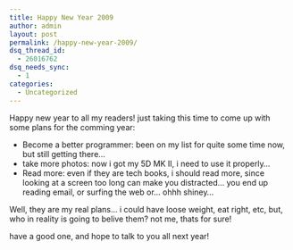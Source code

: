 ```yaml
---
title: Happy New Year 2009
author: admin
layout: post
permalink: /happy-new-year-2009/
dsq_thread_id:
  - 26016762
dsq_needs_sync:
  - 1
categories:
  - Uncategorized
---
```

Happy new year to all my readers! just taking this time to come up with some plans for the comming year:

  * Become a better programmer: been on my list for quite some time now, but still getting there&#8230;
  * take more photos: now i got my 5D MK II, i need to use it properly&#8230;
  * Read more: even if they are tech books, i should read more, since looking at a screen too long can make you distracted&#8230; you end up reading email, or surfing the web or&#8230; ohhh shiney&#8230;

Well, they are my real plans&#8230; i could have loose weight, eat right, etc, but, who in reality is going to belive them? not me, thats for sure!

have a good one, and hope to talk to you all next year!